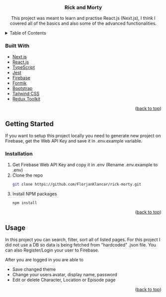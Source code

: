 <div id="top"></div>

<h3 align="center">Rick and Morty</h3>
  <p align="center">
    This project was meant to learn and practise React.js (Next.js), I think I covered all of the basics and also some of the advanced functionalities.
  </p>
</div>



<!-- TABLE OF CONTENTS -->
<details>
  <summary>Table of Contents</summary>
  <ol>
    <li>
      <a href="#about-the-project">About The Project</a>
      <ul>
        <li><a href="#built-with">Built With</a></li>
      </ul>
    </li>
    <li>
      <a href="#getting-started">Getting Started</a>
      <ul>
        <li><a href="#installation">Installation</a></li>
      </ul>
    </li>
    <li><a href="#usage">Usage</a></li>
  </ol>
</details>




### Built With

* [Next.js](https://nextjs.org/)
* [React.js](https://reactjs.org/)
* [TypeScript](https://www.typescriptlang.org/)
* [Jest](https://jestjs.io/)
* [Firebase](https://firebase.google.com/)
* [Formik](https://formik.org/)
* [Bootstrap](https://getbootstrap.com)
* [Tailwind CSS](https://tailwindcss.com/)
* [Redux Toolkit](https://redux-toolkit.js.org/)

<p align="right">(<a href="#top">back to top</a>)</p>



<!-- GETTING STARTED -->
## Getting Started

If you want to setup this project locally you need to generate new project on Firebase, get the Web API Key and save it in .env.example variable.

### Installation

1. Get Firebase Web API Key and copy it in .env (Rename .env.example to .env)
2. Clone the repo
   ```sh
   git clone https://github.com/FlorjanKlancar/rick-morty.git
   ```
3. Install NPM packages
   ```sh
   npm install
   ```

<p align="right">(<a href="#top">back to top</a>)</p>



<!-- USAGE EXAMPLES -->
## Usage

In this project you can search, filter, sort all of listed pages. For this project I did not use a DB so data is being fetched from "hardcoded" .json file. You can also Register/Login your user to Firebase. 

After you are logged in you are able to
* Save changed theme
* Change your users avatar, display name, password
* Edit or delete Character, Location or Episode page

<p align="right">(<a href="#top">back to top</a>)</p>
